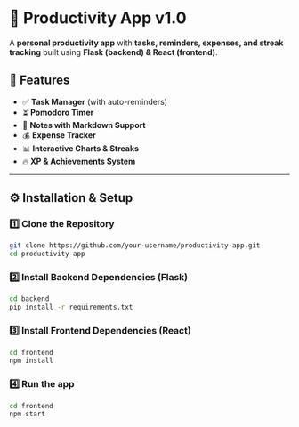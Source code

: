# 🚀 Productivity App v1.0

A **personal productivity app** with **tasks, reminders, expenses, and streak tracking** built using **Flask (backend) & React (frontend)**.

## 📌 Features
- ✅ **Task Manager** (with auto-reminders)
- ⏳ **Pomodoro Timer**
- 📄 **Notes with Markdown Support**
- 💰 **Expense Tracker**
- 📊 **Interactive Charts & Streaks**
- 🔥 **XP & Achievements System**

---

## ⚙️ Installation & Setup

### 1️⃣ Clone the Repository  
```sh
git clone https://github.com/your-username/productivity-app.git
cd productivity-app
```

### 2️⃣ Install Backend Dependencies (Flask)
```sh
cd backend
pip install -r requirements.txt
```

### 3️⃣ Install Frontend Dependencies (React)
```sh
cd frontend
npm install
```
### 4️⃣ Run the app
```sh
cd frontend
npm start
```
